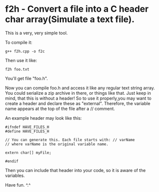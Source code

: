 # f2h - Convert a file into a C header char array(Simulate a text file).

This is a very, very simple tool. 

To compile it:

	g++ f2h.cpp -o f2c
	
Then use it like:

	f2h foo.txt
  
  You'll get file "foo.h".
	
Now you can compile foo.h and access it like any regular text string array. You could serialize a zip archive in there, or things like that. Just keep in mind, that this is without a header! So to use it properly,you may want to create a header and declare these as "external". Therefore, the variable name appears at the top of the file after a // comment.

An example header may look like this:

	#ifndef HAVE_FILES_H
	#define HAVE_FILES_H
	
	// You can generate this. Each file starts with: // varName
	// where varName is the original variable name.
	
	extern char[] myFile;
	
	#endif
	
Then you can include that header into your code, so it is aware of the variables.

Have fun. ^.^
